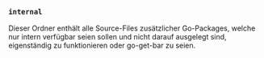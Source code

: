 ### `internal`

Dieser Ordner enthält alle Source-Files zusätzlicher Go-Packages, welche nur intern verfügbar seien sollen und nicht darauf ausgelegt sind, eigenständig zu funktionieren oder go-get-bar zu seien.
